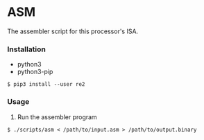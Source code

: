 # ASM
The assembler script for this processor's ISA. 

### Installation

* python3
* python3-pip

`$ pip3 install --user re2` 

### Usage

1. Run the assembler program

`$ ./scripts/asm < /path/to/input.asm > /path/to/output.binary` 

